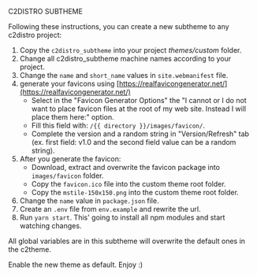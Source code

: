 C2DISTRO SUBTHEME

Following these instructions, you can create a new subtheme to any c2distro project:
1. Copy the `c2distro_subtheme` into your project _themes/custom_ folder.
2. Change all c2distro_subtheme machine names according to your project.
3. Change the `name` and `short_name` values in `site.webmanifest` file.
4. generate your favicons using [https://realfavicongenerator.net/](https://realfavicongenerator.net/)
   - Select in the "Favicon Generator Options" the "I cannot or I do not want to place favicon files at the root of my web site. Instead I will place them here:" option.
   - Fill this field with: `/{{ directory }}/images/favicon/`.
   - Complete the version and a random string in "Version/Refresh" tab (ex. first field: v1.0 and the second field value can be a random string).
5. After you generate the favicon:
   - Download, extract and overwrite the favicon package into `images/favicon` folder.
   - Copy the `favicon.ico` file into the custom theme root folder.
   - Copy the `mstile-150x150.png` into the custom theme root folder.
6. Change the `name` value in `package.json` file.
7. Create an `.env` file from `env.example` and rewrite the url.
8. Run `yarn start`. This' going to install all npm modules and start watching changes.

All global variables are in this subtheme will overwrite the default ones in the c2theme.

Enable the new theme as default.
Enjoy :)
